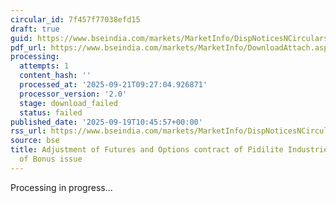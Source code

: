 ```yaml
---
circular_id: 7f457f77038efd15
draft: true
guid: https://www.bseindia.com/markets/MarketInfo/DispNoticesNCirculars.aspx?Noticeid={5B34E9AF-0C37-4F77-B191-7EC3FDD3DF3C}&noticeno=20250919-12&dt=09/19/2025&icount=12&totcount=44&flag=0
pdf_url: https://www.bseindia.com/markets/MarketInfo/DownloadAttach.aspx?id=20250919-12&attachedId=
processing:
  attempts: 1
  content_hash: ''
  processed_at: '2025-09-21T09:27:04.926871'
  processor_version: '2.0'
  stage: download_failed
  status: failed
published_date: '2025-09-19T10:45:57+00:00'
rss_url: https://www.bseindia.com/markets/MarketInfo/DispNoticesNCirculars.aspx?Noticeid={5B34E9AF-0C37-4F77-B191-7EC3FDD3DF3C}&noticeno=20250919-12&dt=09/19/2025&icount=12&totcount=44&flag=0
source: bse
title: Adjustment of Futures and Options contract of Pidilite Industries Ltd on account
  of Bonus issue
---
```


Processing in progress...